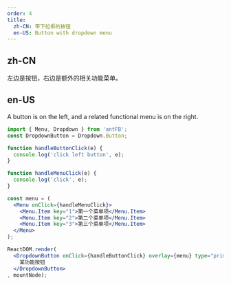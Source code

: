 ```yaml
---
order: 4
title:
  zh-CN: 带下拉框的按钮
  en-US: Button with dropdown menu
---
```


## zh-CN

左边是按钮，右边是额外的相关功能菜单。

## en-US

A button is on the left, and a related functional menu is on the right.

````jsx
import { Menu, Dropdown } from 'antFB';
const DropdownButton = Dropdown.Button;

function handleButtonClick(e) {
  console.log('click left button', e);
}

function handleMenuClick(e) {
  console.log('click', e);
}

const menu = (
  <Menu onClick={handleMenuClick}>
    <Menu.Item key="1">第一个菜单项</Menu.Item>
    <Menu.Item key="2">第二个菜单项</Menu.Item>
    <Menu.Item key="3">第三个菜单项</Menu.Item>
  </Menu>
);

ReactDOM.render(
  <DropdownButton onClick={handleButtonClick} overlay={menu} type="primary">
    某功能按钮
  </DropdownButton>
, mountNode);
````
